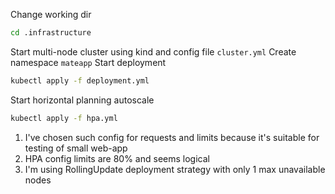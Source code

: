 Change working dir
```bash
cd .infrastructure
```
Start multi-node cluster using kind and config file `cluster.yml`
Create namespace `mateapp`
Start deployment
```bash
kubectl apply -f deployment.yml
```
Start horizontal planning autoscale
```bash
kubectl apply -f hpa.yml
```

1. I've chosen such config for requests and limits because it's suitable for testing of small web-app
2. HPA config limits are 80% and seems logical
3. I'm using RollingUpdate deployment strategy with only 1 max unavailable nodes
